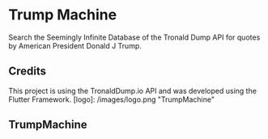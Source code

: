 # Trump Machine

Search the Seemingly Infinite Database of the Tronald Dump API for quotes by American President Donald J Trump.

## Credits

This project is using the TronaldDump.io API and was developed using the Flutter Framework.
[logo]: /images/logo.png "TrumpMachine"

## TrumpMachine
